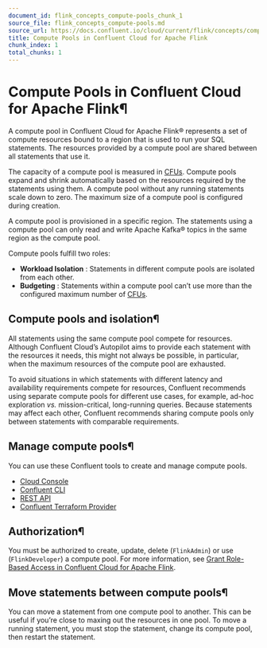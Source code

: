 ```yaml
---
document_id: flink_concepts_compute-pools_chunk_1
source_file: flink_concepts_compute-pools.md
source_url: https://docs.confluent.io/cloud/current/flink/concepts/compute-pools.html
title: Compute Pools in Confluent Cloud for Apache Flink
chunk_index: 1
total_chunks: 1
---
```


# Compute Pools in Confluent Cloud for Apache Flink¶

A compute pool in Confluent Cloud for Apache Flink® represents a set of compute resources bound to a region that is used to run your SQL statements. The resources provided by a compute pool are shared between all statements that use it.

The capacity of a compute pool is measured in [CFUs](flink-billing.html#flink-sql-cfus). Compute pools expand and shrink automatically based on the resources required by the statements using them. A compute pool without any running statements scale down to zero. The maximum size of a compute pool is configured during creation.

A compute pool is provisioned in a specific region. The statements using a compute pool can only read and write Apache Kafka® topics in the same region as the compute pool.

Compute pools fulfill two roles:

  * **Workload Isolation** : Statements in different compute pools are isolated from each other.
  * **Budgeting** : Statements within a compute pool can’t use more than the configured maximum number of [CFUs](flink-billing.html#flink-sql-cfus).

## Compute pools and isolation¶

All statements using the same compute pool compete for resources. Although Confluent Cloud’s Autopilot aims to provide each statement with the resources it needs, this might not always be possible, in particular, when the maximum resources of the compute pool are exhausted.

To avoid situations in which statements with different latency and availability requirements compete for resources, Confluent recommends using separate compute pools for different use cases, for example, ad-hoc exploration _vs._ mission-critical, long-running queries. Because statements may affect each other, Confluent recommends sharing compute pools only between statements with comparable requirements.

## Manage compute pools¶

You can use these Confluent tools to create and manage compute pools.

  * [Cloud Console](../operate-and-deploy/create-compute-pool.html#flink-sql-manage-compute-pool)
  * [Confluent CLI](../reference/flink-sql-cli.html#flink-sql-confluent-cli)
  * [REST API](../operate-and-deploy/flink-rest-api.html#flink-rest-api)
  * [Confluent Terraform Provider](https://registry.terraform.io/providers/confluentinc/confluent/latest/docs/resources/confluent_flink_compute_pool)

## Authorization¶

You must be authorized to create, update, delete (`FlinkAdmin`) or use (`FlinkDeveloper`) a compute pool. For more information, see [Grant Role-Based Access in Confluent Cloud for Apache Flink](../operate-and-deploy/flink-rbac.html#flink-rbac).

## Move statements between compute pools¶

You can move a statement from one compute pool to another. This can be useful if you’re close to maxing out the resources in one pool. To move a running statement, you must stop the statement, change its compute pool, then restart the statement.
